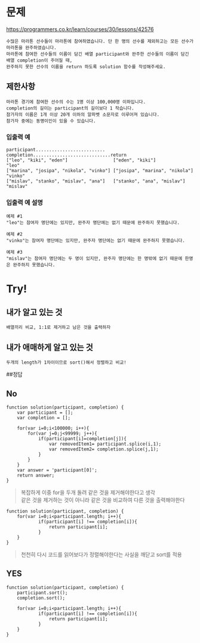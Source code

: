 # 문제
https://programmers.co.kr/learn/courses/30/lessons/42576
```
수많은 마라톤 선수들이 마라톤에 참여하였습니다. 단 한 명의 선수를 제외하고는 모든 선수가 마라톤을 완주하였습니다.
마라톤에 참여한 선수들의 이름이 담긴 배열 participant와 완주한 선수들의 이름이 담긴 배열 completion이 주어질 때,
완주하지 못한 선수의 이름을 return 하도록 solution 함수를 작성해주세요.
```
## 제한사항
```
마라톤 경기에 참여한 선수의 수는 1명 이상 100,000명 이하입니다.
completion의 길이는 participant의 길이보다 1 작습니다.
참가자의 이름은 1개 이상 20개 이하의 알파벳 소문자로 이루어져 있습니다.
참가자 중에는 동명이인이 있을 수 있습니다.
```
### 입출력 예
```
participant..........................	completion.............................return
["leo", "kiki", "eden"]	                ["eden", "kiki"]                	"leo"
["marina", "josipa", "nikola", "vinko"]	["josipa", "marina", "nikola"]  	"vinko"
["mislav", "stanko", "mislav", "ana"] 	["stanko", "ana", "mislav"]	        "mislav"
```
### 입출력 예 설명
```
예제 #1
"leo"는 참여자 명단에는 있지만, 완주자 명단에는 없기 때문에 완주하지 못했습니다.

예제 #2
"vinko"는 참여자 명단에는 있지만, 완주자 명단에는 없기 때문에 완주하지 못했습니다.

예제 #3
"mislav"는 참여자 명단에는 두 명이 있지만, 완주자 명단에는 한 명밖에 없기 때문에 한명은 완주하지 못했습니다.
```

# Try!
## 내가 알고 있는 것
`배열끼리 비교, 1:1로 제거하고 남은 것을 출력하자 `
## 내가 애매하게 알고 있는 것
`두개의 length가 1차이이므로 sort()해서 정렬하고 비교! `<br>

##정답
## No
```
function solution(participant, completion) {
    var participant = [];
    var completion = [];
    
    for(var i=0;i<100000; i++){
        for(var j=0;j<99999; j++){
            if(participant[i]=completion[j]){
                var removedItem1= participant.splice(i,1);
                var removedItem2= completion.splice(j,1);
            }
        }
    }
    var answer = 'participant[0]';
    return answer;
}
```


>복잡하게 이중 for을 두개 돌려 같은 것을 제거해야한다고 생각<br>
>같은 것을 제거하는 것이 아니라 같은 것을 비교하여 다른 것을 출력해야한다<br>

```
function solution(participant, completion) {
    for(var i=0;i<participant.length; i++){
            if(participant[i] !== completion[i]){
                return participant[i];
            }
    }
}
```
>천천히 다시 코드를 읽어보다가 정렬해야한다는 사실을 깨닫고 sort를 적용


## YES
```
function solution(participant, completion) {
    participant.sort();
    completion.sort();
    
    for(var i=0;i<participant.length; i++){
            if(participant[i] !== completion[i]){
                return participant[i];
            }
    }
}
```
